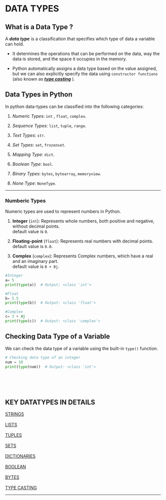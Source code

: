 # DATA TYPES

## What is a Data Type ?

A **_data type_** is a classification that specifies which type of data a variable can hold.

- It determines the operations that can be performed on the data, way the data is stored, and the space it occupies in the memory.

- Python automatically assigns a data type based on the value assigned, but we can also explicitly specify the data using `constructor functions` (also known as [**_type casting_**](./type-casting.md) ).

## Data Types in Python

In python data-types can be classified into the following categories:

1. _Numeric Types_: `int` , `float`, `complex`.

2. _Sequence Types_: `list`, `tuple`, `range`.

3. _Text Types_: `str`.

4. _Set Types_: `set`, `frozenset`.

5. _Mapping Type_: `dict`.

6. _Boolean Type_: `bool`.

7. _Binary Types_: `bytes`, `bytearray`, `memoryview`.

8. _None Type_: `NoneType`.

---

### **Numberic Types**

Numeric types are used to represent numbers in Python.

1. **Integer** (`int`): Represents whole numbers, both positive and negative, without decimal points.\
   default value is `0`.

2. **Floating-point** (`float`): Represents real numbers with decimal points.\
   default value is `0.0`.

3. **Complex** (`complex`): Represents Complex numbers, which have a real and an imaginary part.\
   default value is `0 + 0j`.

```python
#Integer
a= 5
print(type(a))  # Output: <class 'int'>

#Float
b= 5.5
print(type(b))  # Output: <class 'float'>

#Complex
c= 3 + 4j
print(type(c))  # Output: <class 'complex'>
```

## Checking Data Type of a Variable

We can check the data type of a variable using the built-in `type()` function.

```python
# Checking data type of an integer
num = 10
print(type(num))  # Output: <class 'int'>
```

<br>
<br>
<br>

## KEY DATATYPES IN DETAILS

[STRINGS](../datatypes/string.md)\
\
[LISTS](../datatypes/lists.md)
\
\
[TUPLES](../datatypes/tuples.md)
\
\
[SETS](../datatypes/sets.md)
\
\
[DICTIONARIES](../datatypes/dictionaries.md)
\
\
[BOOLEAN](../datatypes/boolean.md)
\
\
[BYTES](../datatypes/bytes.md)
\
\
[TYPE CASTING](../datatypes/type-casting.md)

---
